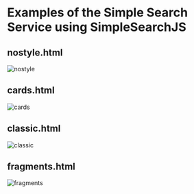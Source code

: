 # Examples of the Simple Search Service using SimpleSearchJS
  
  
## nostyle.html

![nostyle](img/nostyle-sm.png)
  
  
## cards.html

![cards](img/cards-sm.png)
  
  
## classic.html

![classic](img/classic-sm.png)
  
  
## fragments.html

![fragments](img/fragments-sm.png)
  
  
